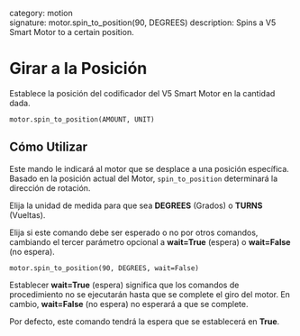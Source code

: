 category: motion  
signature: motor.spin_to_position(90, DEGREES)
description: Spins a V5 Smart Motor to a certain position.

# Girar a la Posición

Establece la posición del codificador del V5 Smart Motor en la cantidad dada.

```don 
motor.spin_to_position(AMOUNT, UNIT)
```

## Cómo Utilizar

Este mando le indicará al motor que se desplace a una posición específica. Basado en la posición actual del Motor, `spin_to_position` determinará la dirección de rotación.

Elija la unidad de medida para que sea **DEGREES** (Grados) o **TURNS** (Vueltas).

Elija si este comando debe ser esperado o no por otros comandos, cambiando el tercer parámetro opcional a **wait=True** (espera) o **wait=False** (no espera).

```don
motor.spin_to_position(90, DEGREES, wait=False)
```

Establecer **wait=True** (espera) significa que los comandos de procedimiento no se ejecutarán hasta que se complete el giro del motor. En cambio, **wait=False** (no espera) no esperará a que se complete.  

Por defecto, este comando tendrá la espera que se establecerá en **True**.

<advanced>
</advanced>

